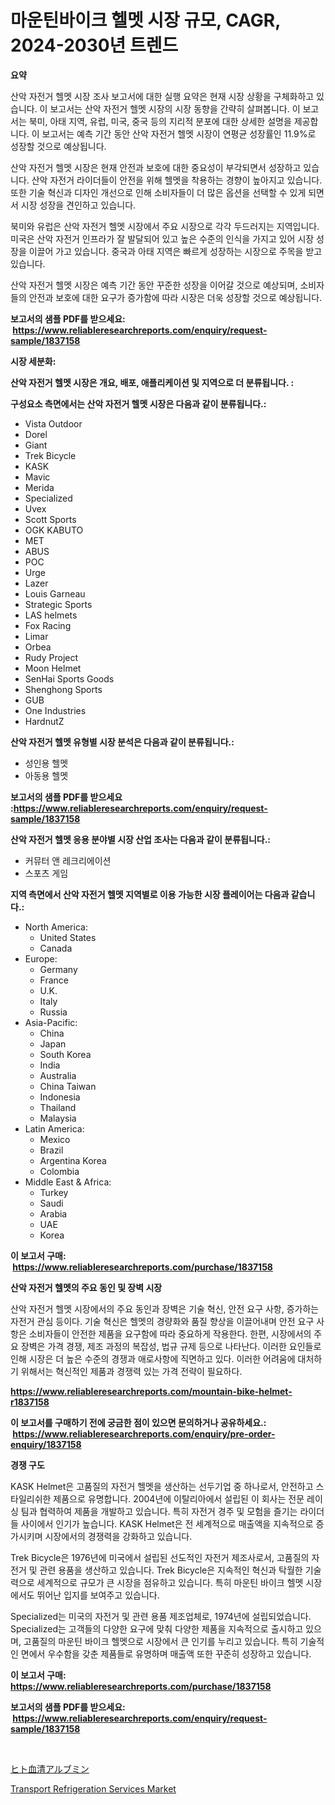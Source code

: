 <p><h1>마운틴바이크 헬멧 시장 규모, CAGR, 2024-2030년 트렌드</h1></p><p><strong>요약</strong></p>
<p><p>산악 자전거 헬멧 시장 조사 보고서에 대한 실행 요약은 현재 시장 상황을 구체화하고 있습니다. 이 보고서는 산악 자전거 헬멧 시장의 시장 동향을 간략히 살펴봅니다. 이 보고서는 북미, 아태 지역, 유럽, 미국, 중국 등의 지리적 분포에 대한 상세한 설명을 제공합니다. 이 보고서는 예측 기간 동안 산악 자전거 헬멧 시장이 연평균 성장률인 11.9%로 성장할 것으로 예상됩니다. </p><p>산악 자전거 헬멧 시장은 현재 안전과 보호에 대한 중요성이 부각되면서 성장하고 있습니다. 산악 자전거 라이더들이 안전을 위해 헬멧을 착용하는 경향이 높아지고 있습니다. 또한 기술 혁신과 디자인 개선으로 인해 소비자들이 더 많은 옵션을 선택할 수 있게 되면서 시장 성장을 견인하고 있습니다.</p><p>북미와 유럽은 산악 자전거 헬멧 시장에서 주요 시장으로 각각 두드러지는 지역입니다. 미국은 산악 자전거 인프라가 잘 발달되어 있고 높은 수준의 인식을 가지고 있어 시장 성장을 이끌어 가고 있습니다. 중국과 아태 지역은 빠르게 성장하는 시장으로 주목을 받고 있습니다.</p><p>산악 자전거 헬멧 시장은 예측 기간 동안 꾸준한 성장을 이어갈 것으로 예상되며, 소비자들의 안전과 보호에 대한 요구가 증가함에 따라 시장은 더욱 성장할 것으로 예상됩니다.</p></p>
<p><strong>보고서의 샘플 PDF를 받으세요: &nbsp;<a href="https://www.reliableresearchreports.com/enquiry/request-sample/1837158">https://www.reliableresearchreports.com/enquiry/request-sample/1837158</a></strong></p>
<p><strong>시장 세분화:</strong></p>
<p><strong> 산악 자전거 헬멧 시장은 개요, 배포, 애플리케이션 및 지역으로 더 분류됩니다. :</strong></p>
<p><strong>구성요소 측면에서는 산악 자전거 헬멧 시장은 다음과 같이 분류됩니다.:</strong></p>
<p><ul><li>Vista Outdoor</li><li>Dorel</li><li>Giant</li><li>Trek Bicycle</li><li>KASK</li><li>Mavic</li><li>Merida</li><li>Specialized</li><li>Uvex</li><li>Scott Sports</li><li>OGK KABUTO</li><li>MET</li><li>ABUS</li><li>POC</li><li>Urge</li><li>Lazer</li><li>Louis Garneau</li><li>Strategic Sports</li><li>LAS helmets</li><li>Fox Racing</li><li>Limar</li><li>Orbea</li><li>Rudy Project</li><li>Moon Helmet</li><li>SenHai Sports Goods</li><li>Shenghong Sports</li><li>GUB</li><li>One Industries</li><li>HardnutZ</li></ul></p>
<p><strong> 산악 자전거 헬멧 유형별 시장 분석은 다음과 같이 분류됩니다.:</strong></p>
<p><ul><li>성인용 헬멧</li><li>아동용 헬멧</li></ul></p>
<p><strong>보고서의 샘플 PDF를 받으세요 :<a href="https://www.reliableresearchreports.com/enquiry/request-sample/1837158">https://www.reliableresearchreports.com/enquiry/request-sample/1837158</a></strong></p>
<p><strong> 산악 자전거 헬멧 응용 분야별 시장 산업 조사는 다음과 같이 분류됩니다.:</strong></p>
<p><ul><li>커뮤터 앤 레크리에이션</li><li>스포츠 게임</li></ul></p>
<p><strong>지역 측면에서 산악 자전거 헬멧 지역별로 이용 가능한 시장 플레이어는 다음과 같습니다.:</strong></p>
<p><ul>
    <li>
        North America:
        <ul>
            <li>United States</li>
            <li>Canada</li>
        </ul>
    </li>
    <li>
        Europe:
        <ul>
            <li>Germany</li>
            <li>France</li>
            <li>U.K.</li>
            <li>Italy</li>
            <li>Russia</li>
        </ul>
    </li>
    <li>
        Asia-Pacific:
        <ul>
            <li>China</li>
            <li>Japan</li>
            <li>South Korea</li>
            <li>India</li>
            <li>Australia</li>
            <li>China Taiwan</li>
            <li>Indonesia</li>
            <li>Thailand</li>
            <li>Malaysia</li>
        </ul>
    </li>
    <li>
        Latin America:
        <ul>
            <li>Mexico</li>
            <li>Brazil</li>
            <li>Argentina Korea</li>
            <li>Colombia</li>
        </ul>
    </li>
    <li>
        Middle East & Africa:
        <ul>
            <li>Turkey</li>
            <li>Saudi</li>
            <li>Arabia</li>
            <li>UAE</li>
            <li>Korea</li>
        </ul>
    </li>
    </ul></p>
<p><strong>이 보고서 구매: &nbsp;<a href="https://www.reliableresearchreports.com/purchase/1837158">https://www.reliableresearchreports.com/purchase/1837158</a></strong></p>
<p><strong>산악 자전거 헬멧의 주요 동인 및 장벽 시장</strong></p>
<p><p>산악 자전거 헬멧 시장에서의 주요 동인과 장벽은 기술 혁신, 안전 요구 사항, 증가하는 자전거 관심 등이다. 기술 혁신은 헬멧의 경량화와 품질 향상을 이끌어내며 안전 요구 사항은 소비자들이 안전한 제품을 요구함에 따라 중요하게 작용한다. 한편, 시장에서의 주요 장벽은 가격 경쟁, 제조 과정의 복잡성, 법규 규제 등으로 나타난다. 이러한 요인들로 인해 시장은 더 높은 수준의 경쟁과 애로사항에 직면하고 있다. 이러한 어려움에 대처하기 위해서는 혁신적인 제품과 경쟁력 있는 가격 전략이 필요하다.</p></p>
<p><strong><a href="https://www.reliableresearchreports.com/mountain-bike-helmet-r1837158">https://www.reliableresearchreports.com/mountain-bike-helmet-r1837158</a></strong></p>
<p><strong>이 보고서를 구매하기 전에 궁금한 점이 있으면 문의하거나 공유하세요.: &nbsp;<a href="https://www.reliableresearchreports.com/enquiry/pre-order-enquiry/1837158">https://www.reliableresearchreports.com/enquiry/pre-order-enquiry/1837158</a></strong></p>
<p><strong>경쟁 구도</strong></p>
<p><p>KASK Helmet은 고품질의 자전거 헬멧을 생산하는 선두기업 중 하나로서, 안전하고 스타일리쉬한 제품으로 유명합니다. 2004년에 이탈리아에서 설립된 이 회사는 전문 레이싱 팀과 협력하여 제품을 개발하고 있습니다. 특히 자전거 경주 및 모험을 즐기는 라이더들 사이에서 인기가 높습니다. KASK Helmet은 전 세계적으로 매출액을 지속적으로 증가시키며 시장에서의 경쟁력을 강화하고 있습니다. </p><p>Trek Bicycle은 1976년에 미국에서 설립된 선도적인 자전거 제조사로서, 고품질의 자전거 및 관련 용품을 생산하고 있습니다. Trek Bicycle은 지속적인 혁신과 탁월한 기술력으로 세계적으로 규모가 큰 시장을 점유하고 있습니다. 특히 마운틴 바이크 헬멧 시장에서도 뛰어난 입지를 보여주고 있습니다.</p><p>Specialized는 미국의 자전거 및 관련 용품 제조업체로, 1974년에 설립되었습니다. Specialized는 고객들의 다양한 요구에 맞춰 다양한 제품을 지속적으로 출시하고 있으며, 고품질의 마운틴 바이크 헬멧으로 시장에서 큰 인기를 누리고 있습니다. 특히 기술적인 면에서 우수함을 갖춘 제품들로 유명하며 매출액 또한 꾸준히 성장하고 있습니다.</p></p>
<p><strong>이 보고서 구매: &nbsp; <a href="https://www.reliableresearchreports.com/purchase/1837158">https://www.reliableresearchreports.com/purchase/1837158</a></strong></p>
<p><strong>보고서의 샘플 PDF를 받으세요: &nbsp;<a href="https://www.reliableresearchreports.com/enquiry/request-sample/1837158">https://www.reliableresearchreports.com/enquiry/request-sample/1837158</a></strong><strong></strong></p>
<p>&nbsp;</p>
<p><p><a href="https://github.com/oafhukehf4709715/Market-Research-Report-List-1/blob/main/174118024420.md">ヒト血清アルブミン</a></p><p><a href="https://github.com/WillieWoodard/Market-Research-Report-List-4/blob/main/transport-refrigeration-services-market.md">Transport Refrigeration Services Market</a></p></p>
